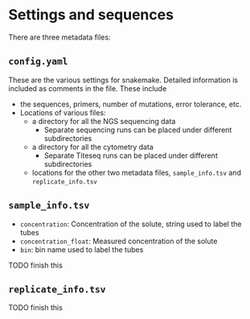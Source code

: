 # Settings and sequences

There are three metadata files:

## `config.yaml`

These are the various settings for snakemake. Detailed information is included as comments in the file. These include

* the sequences, primers, number of mutations, error tolerance, etc.
* Locations of various files:
    * a directory for all the NGS sequencing data
        * Separate sequencing runs can be placed under different subdirectories
    * a directory for all the cytometry data
        * Separate Titeseq runs can be placed under different subdirectories
    * locations for the other two metadata files, `sample_info.tsv` and `replicate_info.tsv`

## `sample_info.tsv`

- `concentration`: Concentration of the solute, string used to label the tubes
- `concentration_float`: Measured concentration of the solute
- `bin`: bin name used to label the tubes

TODO finish this

## `replicate_info.tsv`

TODO finish this
